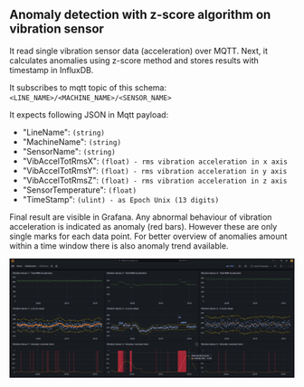 ## Anomaly detection with z-score algorithm on vibration sensor

It read single vibration sensor data (acceleration) over MQTT.
Next, it calculates anomalies using z-score method and stores results  with timestamp in InfluxDB.

It subscribes to mqtt topic of this schema:
`<LINE_NAME>/<MACHINE_NAME>/<SENSOR_NAME>`


It expects following JSON in Mqtt payload:
* "LineName": `(string)`
* "MachineName": `(string)`
* "SensorName": `(string)`
* "VibAccelTotRmsX": `(float) - rms vibration acceleration in x axis `
* "VibAccelTotRmsY": `(float) - rms vibration acceleration in y axis `
* "VibAccelTotRmsZ": `(float) - rms vibration acceleration in z axis `
* "SensorTemperature": `(float)`
* "TimeStamp": `(ulint) - as Epoch Unix (13 digits)`


Final result are  visible in Grafana.
Any abnormal behaviour of vibration acceleration is indicated as anomaly (red bars). However these are only single marks for each data point. For better overview of anomalies amount within a time window there is also anomaly trend available.

![vibration analytics grafana](doc/vibration-grafana.png)
